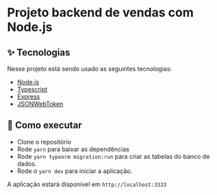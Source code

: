 # Projeto backend de vendas com Node.js

## ✨ Tecnologias

Nesse projeto está sendo usado as seguintes tecnologias:

-   [Node.js](https://nodejs.org/en/)
-   [Typescript](https://www.typescriptlang.org/)
-   [Express](https://expressjs.com/pt-br/)
-   [JSONWebToken](https://github.com/auth0/node-jsonwebtoken#readme)

## 🚀 Como executar

-   Clone o repositório
-   Rode `yarn` para baixar as dependências
-   Rode `yarn typeorm migration:run` para criar as tabelas do banco de dados.
-   Rode o `yarn dev` para iniciar a aplicação.

A aplicação estará disponível em `http://localhost:3333`

